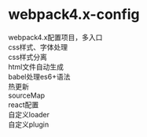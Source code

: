 # webpack4.x-config
webpack4.x配置项目，多入口  
css样式、字体处理  
css样式分离  
html文件自动生成  
babel处理es6+语法  
热更新  
sourceMap  
react配置  
自定义loader  
自定义plugin  

